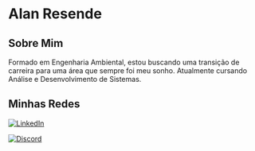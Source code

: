 # Alan Resende

## Sobre Mim
Formado em Engenharia Ambiental, estou buscando uma transição de carreira para uma área que sempre foi meu sonho. Atualmente cursando Análise e Desenvolvimento de Sistemas.

## Minhas Redes

[![LinkedIn](https://img.shields.io/badge/LinkedIn-000?style=for-the-badge&logo=linkedin&logoColor=0E76A8)](https://www.linkedin.com/in/alan-resende-3843951a0/)

[![Discord](https://img.shields.io/badge/Discord-000?style=for-the-badge&logo=discord)](https://discordapp.com/users/.digsy)

